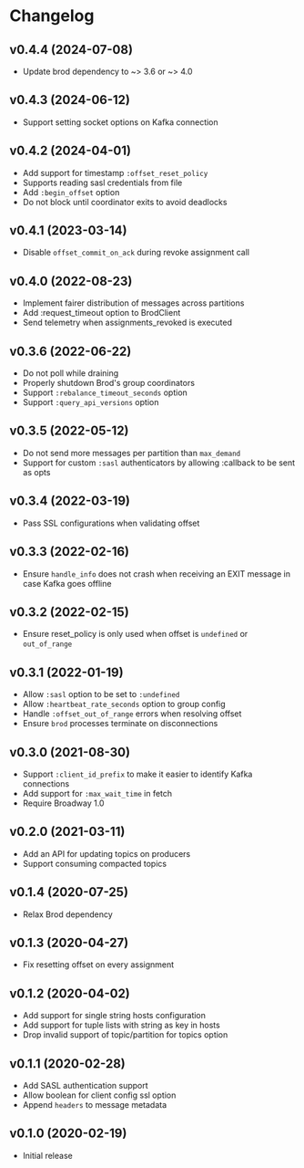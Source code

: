 # Changelog

## v0.4.4 (2024-07-08)

 * Update brod dependency to ~> 3.6 or ~> 4.0

## v0.4.3 (2024-06-12)

  * Support setting socket options on Kafka connection

## v0.4.2 (2024-04-01)

  * Add support for timestamp `:offset_reset_policy`
  * Supports reading sasl credentials from file
  * Add `:begin_offset` option
  * Do not block until coordinator exits to avoid deadlocks

## v0.4.1 (2023-03-14)

  * Disable `offset_commit_on_ack` during revoke assignment call

## v0.4.0 (2022-08-23)

  * Implement fairer distribution of messages across partitions
  * Add :request_timeout option to BrodClient
  * Send telemetry when assignments_revoked is executed

## v0.3.6 (2022-06-22)

  * Do not poll while draining
  * Properly shutdown Brod's group coordinators
  * Support `:rebalance_timeout_seconds` option
  * Support `:query_api_versions` option

## v0.3.5 (2022-05-12)

  * Do not send more messages per partition than `max_demand`
  * Support for custom `:sasl` authenticators by allowing :callback to be sent as opts

## v0.3.4 (2022-03-19)

  * Pass SSL configurations when validating offset

## v0.3.3 (2022-02-16)

  * Ensure `handle_info` does not crash when receiving an EXIT message in case Kafka goes offline

## v0.3.2 (2022-02-15)

  * Ensure reset_policy is only used when offset is `undefined` or `out_of_range`

## v0.3.1 (2022-01-19)

  * Allow `:sasl` option to be set to `:undefined`
  * Allow `:heartbeat_rate_seconds` option to group config
  * Handle `:offset_out_of_range` errors when resolving offset
  * Ensure `brod` processes terminate on disconnections

## v0.3.0 (2021-08-30)

  * Support `:client_id_prefix` to make it easier to identify Kafka connections
  * Add support for `:max_wait_time` in fetch
  * Require Broadway 1.0

## v0.2.0 (2021-03-11)

  * Add an API for updating topics on producers
  * Support consuming compacted topics

## v0.1.4 (2020-07-25)

  * Relax Brod dependency

## v0.1.3 (2020-04-27)

  * Fix resetting offset on every assignment

## v0.1.2 (2020-04-02)

  * Add support for single string hosts configuration
  * Add support for tuple lists with string as key in hosts
  * Drop invalid support of topic/partition for topics option

## v0.1.1 (2020-02-28)

  * Add SASL authentication support
  * Allow boolean for client config ssl option
  * Append `headers` to message metadata

## v0.1.0 (2020-02-19)

  * Initial release
